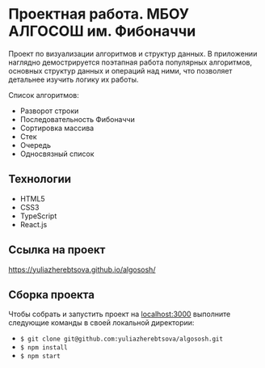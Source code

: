 # Проектная работа. МБОУ АЛГОСОШ им. Фибоначчи

  Проект по визуализации алгоритмов и структур данных. В приложении наглядно демострируется поэтапная работа популярных алгоритмов, основных структур данных и операций над ними, что позволяет детальнее изучить логику их работы.
  
  Список алгоритмов:
* Разворот строки
* Последовательность Фибоначчи
* Сортировка массива
* Стек
* Очередь
* Односвязный список

## Технологии

- HTML5
- CSS3
- TypeScript
- React.js

## Ссылка на проект

https://yuliazherebtsova.github.io/algososh/

## Сборка проекта

Чтобы собрать и запустить проект на [localhost:3000](http://localhost:3000) выполните следующие команды в своей локальной директории:

- `$ git clone git@github.com:yuliazherebtsova/algososh.git`
- `$ npm install`
- `$ npm start`
